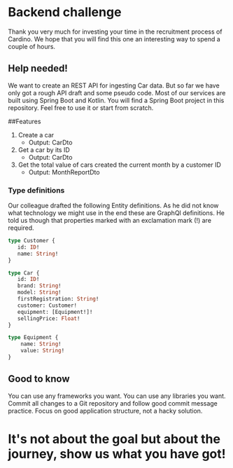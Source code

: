 # Backend challenge
Thank you very much for investing your time in the recruitment process of Cardino. We hope that you will find this one an interesting way to spend a couple of hours.

## Help needed!
We want to create an REST API for ingesting Car data. But so far we have only got a rough API draft and some pseudo code.
Most of our services are built using Spring Boot and Kotlin. You will find a Spring Boot project in this repository. Feel free to use it or start from scratch.

##Features
1. Create a car
   - Output: CarDto
2. Get a car by its ID
   - Output: CarDto
3. Get the total value of cars created the current month by a customer ID
   - Output: MonthReportDto

### Type definitions
Our colleague drafted the following Entity definitions. As he did not know what technology we might use in the end these are GraphQl definitions. He told us though that properties marked with an exclamation mark (!) are required.

```graphql
type Customer {
   id: ID!
   name: String!
}

type Car {
   id: ID!
   brand: String!
   model: String!
   firstRegistration: String!
   customer: Customer!
   equipment: [Equipment!]!
   sellingPrice: Float!
}

type Equipment {
    name: String!
    value: String!
}
```

## Good to know
You can use any frameworks you want. You can use any libraries you want. Commit all changes to a Git repository and follow good commit message practice. Focus on good application structure, not a hacky solution.

# It's not about the goal but about the journey, show us what you have got!
